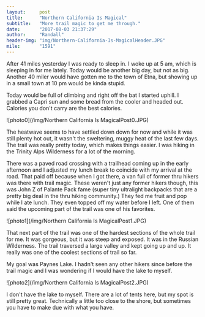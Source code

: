 ```yaml
---
layout:     post
title:      "Northern California Is Magical"
subtitle:   "More trail magic to get me through."
date:       "2017-08-03 21:37:29"
author:     "Randall"
header-img: "img/Northern-California-Is-MagicalHeader.JPG"
mile:       "1591"
---
```

After 41 miles yesterday I was ready to sleep in. I woke up at 5 am, which is sleeping in for me lately. Today would be another big day, but not as big. Another 40 miler would have gotten me to the town of Etna, but showing up in a small town at 10 pm would be kinda stupid.

Today would be full of climbing and right off the bat I started uphill. I grabbed a Capri sun and some bread from the cooler and headed out. Calories you don't carry are the best calories.

![photo0](/img/Northern California Is MagicalPost0.JPG)

The heatwave seems to have settled down down for now and while it was still plenty hot out, it wasn't the sweltering, muggy heat of the last few days. The trail was really pretty today, which makes things easier. I was hiking in the Trinity Alps Wilderness for a lot of the morning.

There was a paved road crossing with a trailhead coming up in the early afternoon and I adjusted my lunch break to coincide with my arrival at the road. That paid off because when I got there, a van full of former thru hikers was there with trail magic. These weren't just any former hikers though, this was John Z of Palante Pack fame (super tiny ultralight backpacks that are a pretty big deal in the thru hiking community.) They fed me fruit and pop while I ate lunch. They even topped off my water before I left. One of them said the upcoming part of the trail was one of his favorites.

![photo1](/img/Northern California Is MagicalPost1.JPG)

That next part of the trail was one of the hardest sections of the whole trail for me. It was gorgeous, but it was steep and exposed. It was in the Russian Wilderness. The trail traversed a large valley and kept going up and up. It really was one of the coolest sections of trail so far.

My goal was Paynes Lake. I hadn't seen any other hikers since before the trail magic and I was wondering if I would have the lake to myself.

![photo2](/img/Northern California Is MagicalPost2.JPG)

I don't have the lake to myself. There are a lot of tents here, but my spot is still pretty great. Technically a little too close to the shore, but sometimes you have to make due with what you have.

